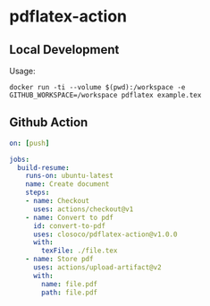 # pdflatex-action

## Local Development

Usage: 

```
docker run -ti --volume $(pwd):/workspace -e GITHUB_WORKSPACE=/workspace pdflatex example.tex
```

## Github Action

```yaml
on: [push]

jobs:
  build-resume:
    runs-on: ubuntu-latest
    name: Create document
    steps:
    - name: Checkout
      uses: actions/checkout@v1
    - name: Convert to pdf
      id: convert-to-pdf
      uses: closoco/pdflatex-action@v1.0.0
      with:
        texFile: ./file.tex
    - name: Store pdf
      uses: actions/upload-artifact@v2
      with:
        name: file.pdf
        path: file.pdf
```

